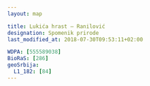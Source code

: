 ```yaml
---
layout: map

title: Lukića hrast – Ranilović
designation: Spomenik prirode
last_modified_at: 2018-07-30T09:53:11+02:00

WDPA: [555589038]
BioRaS: [286]
geoSrbija:
  L1_182: [84]
---
```

